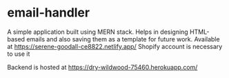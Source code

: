 # email-handler

A simple application built using MERN stack. Helps in designing HTML-based emails and also saving them as a template for future work. Available at https://serene-goodall-ce8822.netlify.app/
Shopify account is necessary to use it

Backend is hosted at https://dry-wildwood-75460.herokuapp.com/
